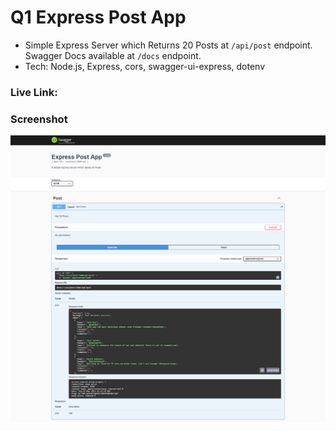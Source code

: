 # Q1 Express Post App

- Simple Express Server which Returns 20 Posts at `/api/post` endpoint. Swagger Docs available at `/docs` endpoint.
- Tech: Node.js, Express, cors, swagger-ui-express, dotenv


### Live Link: []()


### Screenshot


![Screenshot-1](./Screenshot/Screenshot-min.png)